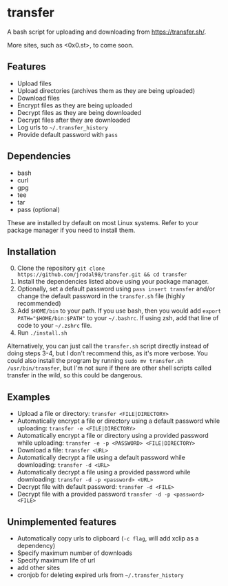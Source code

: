 # transfer

A bash script for uploading and downloading from <https://transfer.sh/>.

More sites, such as <0x0.st>, to come soon.

## Features

* Upload files
* Upload directories (archives them as they are being uploaded)
* Download files
* Encrypt files as they are being uploaded
* Decrypt files as they are being downloaded
* Decrypt files after they are downloaded
* Log urls to `~/.transfer_history`
* Provide default password with `pass`

## Dependencies

* bash
* curl
* gpg
* tee
* tar
* pass (optional)

These are installed by default on most Linux systems. Refer to your package manager if you need to install them.

## Installation

0) Clone the repository `git clone https://github.com/jrodal98/transfer.git && cd transfer`
1) Install the dependencies listed above using your package manager. 
2) Optionally, set a default password using `pass insert transfer` and/or change the default password in the `transfer.sh` file (highly recommended)
3) Add `$HOME/bin` to your path. If you use bash, then you would add `export PATH="$HOME/bin:$PATH"` to your `~/.bashrc`. If using zsh, add that line of code to your `~/.zshrc` file.
4) Run `./install.sh`

Alternatively, you can just call the `transfer.sh` script directly instead of doing steps 3-4, but I don't recommend this, as it's more verbose. You could also install the program by running `sudo mv transfer.sh /usr/bin/transfer`, but I'm not sure if there are other shell scripts called transfer in the wild, so this could be dangerous.

## Examples

* Upload a file or directory: `transfer <FILE|DIRECTORY>`
* Automatically encrypt a file or directory using a default password while uploading: `transfer -e <FILE|DIRECTORY>`
* Automatically encrypt a file or directory using a provided password while uploading: `transfer -e -p <PASSWORD> <FILE|DIRECTORY>`
* Download a file: `transfer <URL>`
* Automatically decrypt a file using a default password while downloading: `transfer -d <URL>`
* Automatically decrypt a file using a provided password while downloading: `transfer -d -p <password> <URL>`
* Decrypt file with default password: `transfer -d <FILE>`
* Decrypt file with a provided password `transfer -d -p <password> <FILE>`

## Unimplemented features

* Automatically copy urls to clipboard (`-c flag`, will add xclip as a dependency)
* Specify maximum number of downloads
* Specify maximum life of url
* add other sites
* cronjob for deleting expired urls from `~/.transfer_history`
